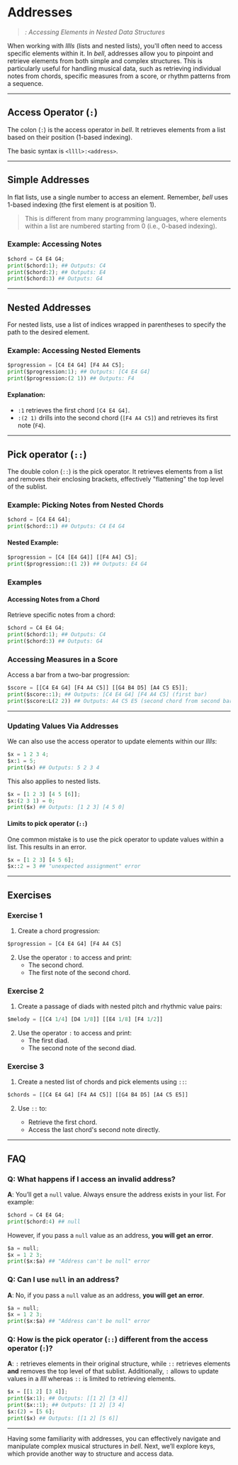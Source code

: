 # Addresses

> _: Accessing Elements in Nested Data Structures_

When working with _lllls_ (lists and nested lists), you'll often need to access specific elements within it. In _bell_, addresses allow you to pinpoint and retrieve elements from both simple and complex structures. This is particularly useful for handling musical data, such as retrieving individual notes from chords, specific measures from a score, or rhythm patterns from a sequence.

---

## Access Operator (`:`)

The colon (`:`) is the access operator in _bell_. It retrieves elements from a list based on their position (1-based indexing).

The basic syntax is `<llll>:<address>`.

---

## Simple Addresses

In flat lists, use a single number to access an element. Remember, _bell_ uses 1-based indexing (the first element is at position 1).

> This is different from many programming languages, where elements within a list are numbered starting from 0 (i.e., 0-based indexing).

### Example: Accessing Notes

```py
$chord = C4 E4 G4;
print($chord:1); ## Outputs: C4
print($chord:2); ## Outputs: E4
print($chord:3) ## Outputs: G4
```

---

## Nested Addresses

For nested lists, use a list of indices wrapped in parentheses to specify the path to the desired element.

### Example: Accessing Nested Elements

```py
$progression = [C4 E4 G4] [F4 A4 C5];
print($progression:1); ## Outputs: [C4 E4 G4]
print($progression:(2 1)) ## Outputs: F4
```

#### Explanation:

- `:1` retrieves the first chord `[C4 E4 G4]`.
- `:(2 1)` drills into the second chord (`[F4 A4 C5]`) and retrieves its first note (`F4`).

---

## Pick operator (`::`)

The double colon (`::`) is the pick operator. It retrieves elements from a list and removes their enclosing brackets, effectively "flattening" the top level of the sublist.

### Example: Picking Notes from Nested Chords

```py
$chord = [C4 E4 G4];
print($chord::1) ## Outputs: C4 E4 G4
```

#### Nested Example:

```py
$progression = [C4 [E4 G4]] [[F4 A4] C5];
print($progression::(1 2)) ## Outputs: E4 G4
```

### Examples

#### Accessing Notes from a Chord

Retrieve specific notes from a chord:

```py
$chord = C4 E4 G4;
print($chord:1); ## Outputs: C4
print($chord:3) ## Outputs: G4
```

### Accessing Measures in a Score

Access a bar from a two-bar progression:

```py
$score = [[C4 E4 G4] [F4 A4 C5]] [[G4 B4 D5] [A4 C5 E5]];
print($score::1); ## Outputs: [C4 E4 G4] [F4 A4 C5] (first bar)
print($score:L(2 2)) ## Outputs: A4 C5 E5 (second chord from second bar)
```

---

### Updating Values Via Addresses

We can also use the access operator to update elements within our _lllls_:

```py
$x = 1 2 3 4;
$x:1 = 5;
print($x) ## Outputs: 5 2 3 4
```

This also applies to nested lists.

```py
$x = [1 2 3] [4 5 [6]];
$x:(2 3 1) = 0;
print($x) ## Outputs: [1 2 3] [4 5 0]
```

#### Limits to pick operator (`::`)

One common mistake is to use the pick operator to update values within a list. This results in an error.

```py
$x = [1 2 3] [4 5 6];
$x::2 = 3 ## "unexpected assignment" error
```

---

## Exercises

### Exercise 1

1. Create a chord progression:

```py
$progression = [C4 E4 G4] [F4 A4 C5]
```

2. Use the operator `:` to access and print:
   - The second chord.
   - The first note of the second chord.

### Exercise 2

1. Create a passage of diads with nested pitch and rhythmic value pairs:

```py
$melody = [[C4 1/4] [D4 1/8]] [[E4 1/8] [F4 1/2]]
```

2. Use the operator `:` to access and print:
   - The first diad.
   - The second note of the second diad.

### Exercise 3

1. Create a nested list of chords and pick elements using `::`:

```py
$chords = [[C4 E4 G4] [F4 A4 C5]] [[G4 B4 D5] [A4 C5 E5]]
```

2. Use `::` to:

   - Retrieve the first chord.
   - Access the last chord's second note directly.

---

## FAQ

### Q: What happens if I access an invalid address?

**A**: You’ll get a `null` value. Always ensure the address exists in your list. For example:

```py
$chord = C4 E4 G4;
print($chord:4) ## null
```

However, if you pass a `null` value as an address, **you will get an error**.

```py
$a = null;
$x = 1 2 3;
print($x:$a) ## "Address can't be null" error
```

### Q: Can I use `null` in an address?

**A**: No, if you pass a `null` value as an address, **you will get an error**.

```py
$a = null;
$x = 1 2 3;
print($x:$a) ## "Address can't be null" error
```

### Q: How is the pick operator (`::`) different from the access operator (`:`)?

**A**: `:` retrieves elements in their original structure, while `::` retrieves elements **and** removes the top level of that sublist. Additionally, `:` allows to update values in a _llll_ whereas `::` is limited to retrieving elements.

```py
$x = [[1 2] [3 4]];
print($x:1); ## Outputs: [[1 2] [3 4]]
print($x::1); ## Outputs: [1 2] [3 4]
$x:(2) = [5 6];
print($x) ## Outputs: [[1 2] [5 6]]
```

---

Having some familiarity with addresses, you can effectively navigate and manipulate complex musical structures in _bell_. Next, we’ll explore keys, which provide another way to structure and access data.
